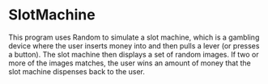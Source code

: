 # SlotMachine
This program uses Random to simulate a slot machine, which is a gambling device where the user inserts money into and then pulls a lever (or presses a button). The slot machine then displays a set of random images. If two or more of the images matches, the user wins an amount of money that the slot machine dispenses back to the user.
